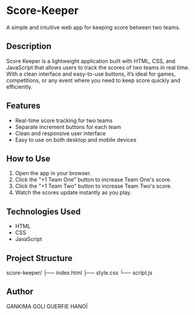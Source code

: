 # Score-Keeper
A simple and intuitive web app for keeping score between two teams.
## Description
Score Keeper is a lightweight application built with HTML, CSS, and JavaScript that allows users to track the scores of two teams in real time. With a clean interface and easy-to-use buttons, it’s ideal for games, competitions, or any event where you need to keep score quickly and efficiently.
## Features
- Real-time score tracking for two teams
- Separate increment buttons for each team
- Clean and responsive user interface
- Easy to use on both desktop and mobile devices
## How to Use
1. Open the app in your browser.
2. Click the "+1 Team One" button to increase Team One's score.
3. Click the "+1 Team Two" button to increase Team Two's score.
4. Watch the scores update instantly as you play.
## Technologies Used
- HTML
- CSS
- JavaScript
## Project Structure
score-keeper/
├── index.html
├── style.css
└── script.js
## Author
GANKIMA GOLI GUERFIE HANOÏ
